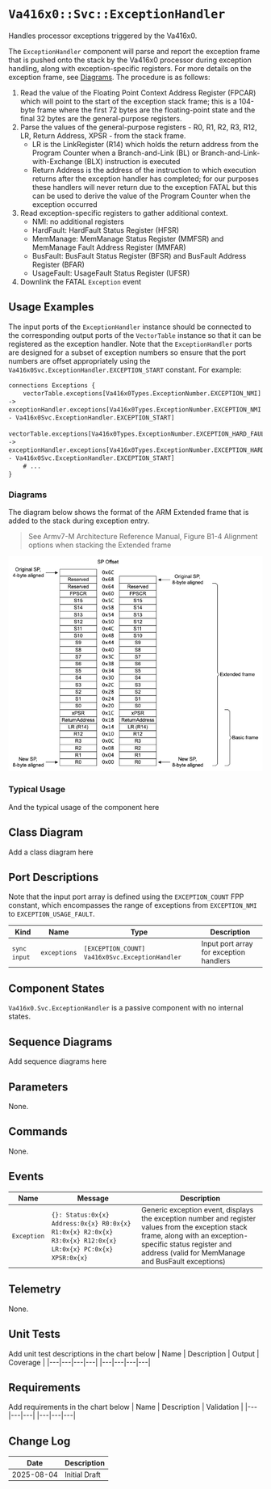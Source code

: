 # `Va416x0::Svc::ExceptionHandler`

Handles processor exceptions triggered by the Va416x0.

The `ExceptionHandler` component will parse and report the exception frame that is pushed onto the
stack by the Va416x0 processor during exception handling, along with exception-specific registers.
For more details on the exception frame, see [Diagrams](#diagrams). The procedure is as follows:

1. Read the value of the Floating Point Context Address Register (FPCAR) which will point to the start of the exception stack frame; this is a 104-byte frame where the first 72 bytes are the floating-point state and the final 32 bytes are the general-purpose registers.
2. Parse the values of the general-purpose registers - R0, R1, R2, R3, R12, LR, Return Address, XPSR - from the stack frame.
   - LR is the LinkRegister (R14) which holds the return address from the Program Counter when a Branch-and-Link (BL) or Branch-and-Link-with-Exchange (BLX) instruction is executed
   - Return Address is the address of the instruction to which execution returns after the exception handler has completed; for our purposes these handlers will never return due to the exception FATAL but this can be used to derive the value of the Program Counter when the exception occurred
3. Read exception-specific registers to gather additional context.
   - NMI: no additional registers
   - HardFault: HardFault Status Register (HFSR)
   - MemManage: MemManage Status Register (MMFSR) and MemManage Fault Address Register (MMFAR)
   - BusFault: BusFault Status Register (BFSR) and BusFault Address Register (BFAR)
   - UsageFault: UsageFault Status Register (UFSR)
4. Downlink the FATAL `Exception` event

## Usage Examples

The input ports of the `ExceptionHandler` instance should be connected to the corresponding output
ports of the `VectorTable` instance so that it can be registered as the exception handler. Note
that the `ExceptionHandler` ports are designed for a subset of exception numbers so ensure that the
port numbers are offset appropriately using the `Va416x0Svc.ExceptionHandler.EXCEPTION_START`
constant. For example:

```
connections Exceptions {
    vectorTable.exceptions[Va416x0Types.ExceptionNumber.EXCEPTION_NMI] -> exceptionHandler.exceptions[Va416x0Types.ExceptionNumber.EXCEPTION_NMI - Va416x0Svc.ExceptionHandler.EXCEPTION_START]
    vectorTable.exceptions[Va416x0Types.ExceptionNumber.EXCEPTION_HARD_FAULT] -> exceptionHandler.exceptions[Va416x0Types.ExceptionNumber.EXCEPTION_HARD_FAULT - Va416x0Svc.ExceptionHandler.EXCEPTION_START]
    # ...
}
```

### Diagrams

The diagram below shows the format of the ARM Extended frame that is added to the stack during exception entry.

> See Armv7-M Architecture Reference Manual, Figure B1-4 Alignment options when stacking the Extended frame

![Extended frame](img/extended_frame.png)

### Typical Usage

And the typical usage of the component here

## Class Diagram

Add a class diagram here

## Port Descriptions

Note that the input port array is defined using the `EXCEPTION_COUNT` FPP constant, which
encompasses the range of exceptions from `EXCEPTION_NMI` to `EXCEPTION_USAGE_FAULT`.

| Kind | Name | Type | Description |
|---|---|---|---|
| `sync input` | `exceptions` | `[EXCEPTION_COUNT] Va416x0Svc.ExceptionHandler` | Input port array for exception handlers |

## Component States

`Va416x0.Svc.ExceptionHandler` is a passive component with no internal states.

## Sequence Diagrams

Add sequence diagrams here

## Parameters

None.

## Commands

None.

## Events

| Name | Message | Description |
|---|---|---|
| `Exception` | `{}: Status:0x{x} Address:0x{x} R0:0x{x} R1:0x{x} R2:0x{x} R3:0x{x} R12:0x{x} LR:0x{x} PC:0x{x} XPSR:0x{x}` | Generic exception event, displays the exception number and register values from the exception stack frame, along with an exception-specific status register and address (valid for MemManage and BusFault exceptions) |

## Telemetry

None.

## Unit Tests

Add unit test descriptions in the chart below
| Name | Description | Output | Coverage |
|---|---|---|---|
|---|---|---|---|

## Requirements

Add requirements in the chart below
| Name | Description | Validation |
|---|---|---|
|---|---|---|

## Change Log

| Date | Description |
|---|---|
| 2025-08-04 | Initial Draft |